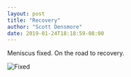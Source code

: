 ```yaml
---
layout: post
title: "Recovery"
author: "Scott Densmore"
date: 2019-01-24T18:18:59-08:00
---
```


Meniscus fixed. On the road to recovery.

![Fixed](/assets/img/3f33ad0b73.jpg)
